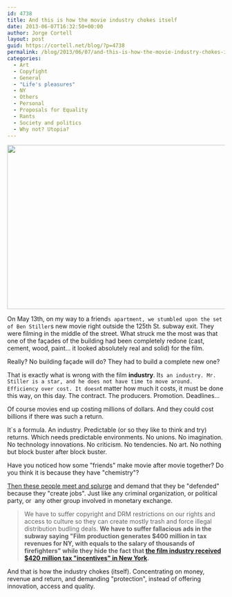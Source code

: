 ```yaml
---
id: 4738
title: And this is how the movie industry chokes itself
date: 2013-06-07T16:32:50+00:00
author: Jorge Cortell
layout: post
guid: https://cortell.net/blog/?p=4738
permalink: /blog/2013/06/07/and-this-is-how-the-movie-industry-chokes-itself/
categories:
  - Art
  - Copyfight
  - General
  - "Life's pleasures"
  - NY
  - Others
  - Personal
  - Proposals for Equality
  - Rants
  - Society and politics
  - Why not? Utopia?
---
```

<img class="aligncenter" alt="" src="https://lh3.googleusercontent.com/-YsdV_Fm8Rqc/UbI9jQRlxII/AAAAAAAAL6U/PnyJqRUPn2w/w506-h380-o/20130518_192804.jpg" width="506" height="380" />

On May 13th, on my way to a friend`s apartment, we stumbled upon the set of Ben Stiller`s new movie right outside the 125th St. subway exit. They were filming in the middle of the street. What struck me the most was that one of the façades of the building had been completely redone (cast, cement, wood, paint... it looked absolutely real and solid) for the film.

Really? No building façade will do? They had to build a complete new one?

That is exactly what is wrong with the film **industry**. It`s an industry. Mr. Stiller is a star, and he does not have time to move around. Efficiency over cost. It doesn`t matter how much it costs, it must be done this way, on this day. The contract. The producers. Promotion. Deadlines...

Of course movies end up costing millions of dollars. And they could cost billions if there was such a return.

It`s a formula. An industry. Predictable (or so they like to think and try) returns. Which needs predictable environments. No unions. No imagination. No technology innovations. No criticism. No tendencies. No art. No nothing but block buster after block buster. 

Have you noticed how some "friends" make movie after movie together? Do you think it is because they have "chemistry"?

<a title="https://online.wsj.com/article/SB10001424127887324787004578497341587629644.html" href="https://online.wsj.com/article/SB10001424127887324787004578497341587629644.html" target="_blank">Then these people meet and splurge</a> and demand that they be "defended" because they "create jobs". Just like any criminal organization, or political party, or  any other group involved in monetary exchange.

> We have to suffer copyright and DRM restrictions on our rights and access to culture so they can create mostly trash and force illegal distribution budling deals. **We have to suffer fallacious ads in the subway saying "Film production generates $400 million in tax revenues for NY, with equals to the salary of thousands of firefighters" while they hide the fact that <a title="https://artmoneynyc.tumblr.com/post/16032952633/should-new-york-say-cut-to-expensive-film-industry" href="https://artmoneynyc.tumblr.com/post/16032952633/should-new-york-say-cut-to-expensive-film-industry" target="_blank">the film industry received $420 million tax "incentives" in New York</a>.**

And that is how the industry chokes (itself). Concentrating on money, revenue and return, and demanding "protection", instead of offering innovation, access and quality.